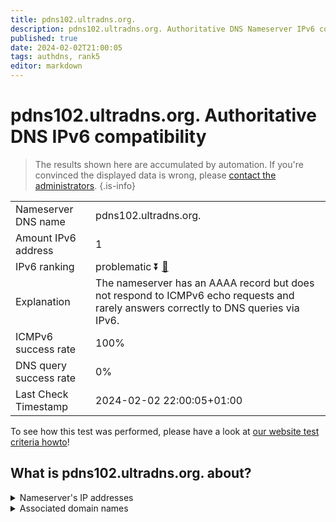 ```yaml
---
title: pdns102.ultradns.org.
description: pdns102.ultradns.org. Authoritative DNS Nameserver IPv6 compatibility
published: true
date: 2024-02-02T21:00:05
tags: authdns, rank5
editor: markdown
---
```


# pdns102.ultradns.org. Authoritative DNS IPv6 compatibility

> The results shown here are accumulated by automation. If you're convinced the displayed data is wrong, please [contact the administrators](/howto/chat). 
{.is-info}




|   |   |
| - | - |
| Nameserver DNS name | pdns102.ultradns.org.
| Amount IPv6 address | 1
| IPv6 ranking | problematic :arrow_double_down: [🔗](/howto/ranking) |
| Explanation | The nameserver has an AAAA record but does not respond to ICMPv6 echo requests and rarely answers correctly to DNS queries via IPv6. |
| ICMPv6 success rate | 100%|
| DNS query success rate | 0% |
| Last Check Timestamp | 2024-02-02 22:00:05+01:00 |

To see how this test was performed, please have a look at [our website test criteria howto](/howto/testcriteria/authdns)!


## What is pdns102.ultradns.org. about?




<details>
<summary>Nameserver's IP addresses</summary>

2001:502:4612::8a

</details>



<details>
<summary>Associated domain names</summary>

www.toyota.com

</details>
